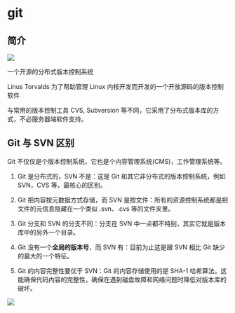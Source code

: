 # git

## 简介

![](https://gitee.com/hello_hww/img/raw/master/img1/20200715212244.png)

一个开源的分布式版本控制系统

Linus Torvalds 为了帮助管理 Linux 内核开发而开发的一个开放源码的版本控制软件

与常用的版本控制工具 CVS, Subversion 等不同，它采用了分布式版本库的方式，不必服务器端软件支持。

## Git 与 SVN 区别

Git 不仅仅是个版本控制系统，它也是个内容管理系统(CMS)，工作管理系统等。

1. Git 是分布式的，SVN 不是：这是 Git 和其它非分布式的版本控制系统，例如 SVN，CVS 等，最核心的区别。

2. Git 把内容按元数据方式存储，而 SVN 是按文件：所有的资源控制系统都是把文件的元信息隐藏在一个类似 .svn、.cvs 等的文件夹里。

3. Git 分支和 SVN 的分支不同：分支在 SVN 中一点都不特别，其实它就是版本库中的另外一个目录。

4. Git 没有一个**全局的版本号**，而 SVN 有：目前为止这是跟 SVN 相比 Git 缺少的最大的一个特征。

5. Git 的内容完整性要优于 SVN：Git 的内容存储使用的是 SHA-1 哈希算法。这能确保代码内容的完整性，确保在遇到磁盘故障和网络问题时降低对版本库的破坏。

![](https://gitee.com/hello_hww/img/raw/master/img1/20200715212532.png)




